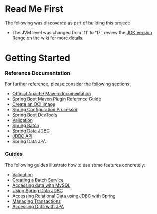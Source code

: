 # Read Me First
The following was discovered as part of building this project:

* The JVM level was changed from '11' to '17', review the [JDK Version Range](https://github.com/spring-projects/spring-framework/wiki/Spring-Framework-Versions#jdk-version-range) on the wiki for more details.

# Getting Started

### Reference Documentation
For further reference, please consider the following sections:

* [Official Apache Maven documentation](https://maven.apache.org/guides/index.html)
* [Spring Boot Maven Plugin Reference Guide](https://docs.spring.io/spring-boot/docs/3.0.2/maven-plugin/reference/html/)
* [Create an OCI image](https://docs.spring.io/spring-boot/docs/3.0.2/maven-plugin/reference/html/#build-image)
* [Spring Configuration Processor](https://docs.spring.io/spring-boot/docs/3.0.2/reference/htmlsingle/#appendix.configuration-metadata.annotation-processor)
* [Spring Boot DevTools](https://docs.spring.io/spring-boot/docs/3.0.2/reference/htmlsingle/#using.devtools)
* [Validation](https://docs.spring.io/spring-boot/docs/3.0.2/reference/htmlsingle/#io.validation)
* [Spring Batch](https://docs.spring.io/spring-boot/docs/3.0.2/reference/htmlsingle/#howto.batch)
* [Spring Data JDBC](https://docs.spring.io/spring-boot/docs/3.0.2/reference/htmlsingle/#data.sql.jdbc)
* [JDBC API](https://docs.spring.io/spring-boot/docs/3.0.2/reference/htmlsingle/#data.sql)
* [Spring Data JPA](https://docs.spring.io/spring-boot/docs/3.0.2/reference/htmlsingle/#data.sql.jpa-and-spring-data)

### Guides
The following guides illustrate how to use some features concretely:

* [Validation](https://spring.io/guides/gs/validating-form-input/)
* [Creating a Batch Service](https://spring.io/guides/gs/batch-processing/)
* [Accessing data with MySQL](https://spring.io/guides/gs/accessing-data-mysql/)
* [Using Spring Data JDBC](https://github.com/spring-projects/spring-data-examples/tree/master/jdbc/basics)
* [Accessing Relational Data using JDBC with Spring](https://spring.io/guides/gs/relational-data-access/)
* [Managing Transactions](https://spring.io/guides/gs/managing-transactions/)
* [Accessing Data with JPA](https://spring.io/guides/gs/accessing-data-jpa/)

